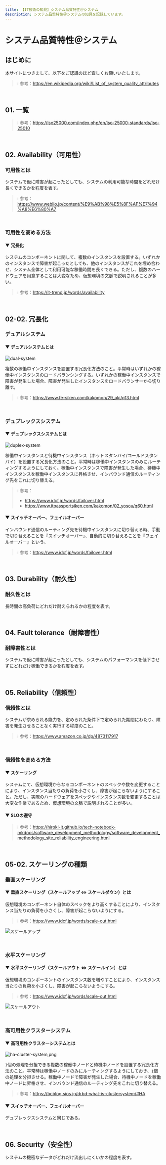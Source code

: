 ```yaml
---
title: 【IT技術の知見】システム品質特性＠システム
description: システム品質特性＠システムの知見を記録しています。
---
```


# システム品質特性＠システム

## はじめに

本サイトにつきまして、以下をご認識のほど宜しくお願いいたします。

> ℹ️ 参考：https://en.wikipedia.org/wiki/List_of_system_quality_attributes

<br>

## 01. 一覧

> ℹ️ 参考：https://iso25000.com/index.php/en/iso-25000-standards/iso-25010

<br>

## 02. Availability（可用性）

### 可用性とは

システムで仮に障害が起こったとしても、システムの利用可能な時間をどれだけ長くできるかを程度を表す。

> ℹ️ 参考：https://www.weblio.jp/content/%E9%AB%98%E5%8F%AF%E7%94%A8%E6%80%A7

<br>

### 可用性を高める方法

#### ▼ 冗長化

システムのコンポーネントに関して、複数のインスタンスを設置する。いずれかのインスタンスで障害が起こったとしても、他のインスタンスがこれを埋め合わせ、システム全体として利用可能な稼働時間を長くできる。ただし、複数のハードウェアを用意することは大変なため、仮想環境の文脈で説明されることが多い。

> ℹ️ 参考：https://it-trend.jp/words/availability

<br>

## 02-02. 冗長化

### デュアルシステム

#### ▼ デュアルシステムとは

![dual-system](https://raw.githubusercontent.com/hiroki-it/tech-notebook/master/images/dual-system.png)

複数の稼働中インスタンスを設置する冗長化方法のこと。平常時はいずれかの稼働中インスタンスのロードバランシングする。いずれかの稼働中インスタンスで障害が発生した場合、障害が発生したインスタンスをロードバランサーから切り離す。

> ℹ️ 参考：https://www.fe-siken.com/kakomon/29_aki/q13.html

<br>

### デュプレックスシステム

#### ▼ デュプレックスシステムとは

![duplex-system](https://raw.githubusercontent.com/hiroki-it/tech-notebook/master/images/duplex-system.png)

稼働中インスタンスと待機中インスタンス（ホットスタンバイ/コールドスタンバイ）を設置する冗長化方法のこと。平常時は稼働中インスタンスのみにルーティングするようにしておく。稼働中インスタンスで障害が発生した場合、待機中インスタンスを稼働中インスタンスに昇格させ、インバウンド通信のルーティング先をこれに切り替える。

> ℹ️ 参考：
>
> - https://www.idcf.jp/words/failover.html
> - https://www.itpassportsiken.com/kakomon/02_yosou/q60.html

#### ▼ スイッチオーバー、フェイルオーバー

インバウンド通信のルーティング先を待機中インスタンスに切り替える時、手動で切り替えることを『スイッチオーバー』、自動的に切り替えることを『フェイルオーバー』という。

> ℹ️ 参考：https://www.idcf.jp/words/failover.html

<br>

## 03. Durability（耐久性）

### 耐久性とは

長時間の高負荷にどれだけ耐えられるかの程度を表す。

<br>

## 04. Fault tolerance（耐障害性）

### 耐障害性とは

システムで仮に障害が起こったとしても、システムのパフォーマンスを低下させずにどれだけ稼働できるかを程度を表す。

<br>

## 05. Reliability（信頼性）

### 信頼性とは

システムが求められる能力を、定められた条件下で定められた期間にわたり、障害を発生させることなく実行する程度のこと。

> ℹ️ 参考：https://www.amazon.co.jp/dp/4873117917

<br>

### 信頼性を高める方法

#### ▼ スケーリング

システムにて、仮想環境からなるコンポーネントのスペックや数を変更することにより、インスタンス当たりの負荷を小さくし、障害が起こらないようにすること。ただし、実際のハードウェアをスペックやインスタンス数を変更することは大変な作業であるため、仮想環境の文脈で説明されることが多い。

#### ▼ SLOの遵守

> ℹ️ 参考：https://hiroki-it.github.io/tech-notebook-mkdocs/software_development_methodology/software_development_methodology_site_reliability_engineering.html

<br>

## 05-02. スケーリングの種類

### 垂直スケーリング

#### ▼ 垂直スケーリング（スケールアップ ⇔ スケールダウン）とは

仮想環境のコンポーネント自体のスペックをより高くすることにより、インスタンス当たりの負荷を小さくし、障害が起こらないようにする。

> ℹ️ 参考：https://www.idcf.jp/words/scale-out.html

![スケールアップ](https://raw.githubusercontent.com/hiroki-it/tech-notebook/master/images/スケールアップ.png)

<br>

### 水平スケーリング

#### ▼ 水平スケーリング（スケールアウト ⇔ スケールイン）とは

仮想環境のコンポーネントのインスタンス数を増やすことにより、インスタンス当たりの負荷を小さくし、障害が起こらないようにする。

> ℹ️ 参考：https://www.idcf.jp/words/scale-out.html

![スケールアウト](https://raw.githubusercontent.com/hiroki-it/tech-notebook/master/images/スケールアウト.png)

<br>

### 高可用性クラスターシステム

#### ▼ 高可用性クラスターシステムとは

![ha-cluster-system,png](https://raw.githubusercontent.com/hiroki-it/tech-notebook/master/images/ha-cluster-system,png.png)

```1```個の処理を分担できる複数の稼働中ノードと待機中ノードを設置する冗長化方法のこと。平常時は稼働中ノードのみにルーティングするようにしておき、```1```個の処理を分担させる。稼働中ノードで障害が発生した場合、待機中ノードを稼働中ノードに昇格させ、インバウンド通信のルーティング先をこれに切り替える。

> ℹ️ 参考：https://bcblog.sios.jp/drbd-what-is-clustersystem/#HA

#### ▼ スイッチオーバー、フェイルオーバー

デュプレックスシステムと同じである。

<br>

## 06. Security（安全性）

システムの機密なデータがどれだけ流出しにくいかの程度を表す。

<br>
